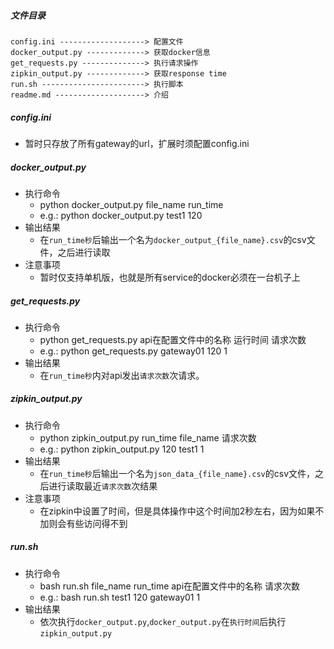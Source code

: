 
##### 文件目录

```
config.ini -------------------> 配置文件
docker_output.py -------------> 获取docker信息
get_requests.py --------------> 执行请求操作
zipkin_output.py -------------> 获取response time
run.sh -----------------------> 执行脚本
readme.md --------------------> 介绍
```

##### config.ini

* 暂时只存放了所有gateway的url，扩展时须配置config.ini

##### docker_output.py

* 执行命令
    * python docker_output.py file_name run_time
    * e.g.: python docker_output.py test1 120
* 输出结果
    * 在`run_time秒`后输出一个名为`docker_output_{file_name}.csv`的csv文件，之后进行读取
* 注意事项
    * 暂时仅支持单机版，也就是所有service的docker必须在一台机子上

##### get_requests.py

* 执行命令
    * python get_requests.py api在配置文件中的名称 运行时间 请求次数
    * e.g.: python get_requests.py gateway01 120 1
* 输出结果
    * 在`run_time秒`内对api发出`请求次数`次请求。

##### zipkin_output.py

* 执行命令
    * python zipkin_output.py run_time file_name 请求次数
    * e.g.: python zipkin_output.py 120 test1 1
* 输出结果
    * 在`run_time秒`后输出一个名为`json_data_{file_name}.csv`的csv文件，之后进行读取最近`请求次数`次结果
* 注意事项
    * 在zipkin中设置了时间，但是具体操作中这个时间加2秒左右，因为如果不加则会有些访问得不到


##### run.sh

* 执行命令
    * bash run.sh file_name run_time api在配置文件中的名称 请求次数
    * e.g.: bash run.sh test1 120 gateway01 1
* 输出结果
    * 依次执行`docker_output.py`,`docker_output.py`在`执行时间`后执行`zipkin_output.py`
